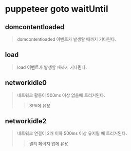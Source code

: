 # puppeteer goto waitUntil

## domcontentloaded

> domcontentloaded 이벤트가 발생할 때까지 기다린다.

## load

> load 이벤트가 발생할 때까지 기다린다.

## networkidle0

> 네트워크 활동이 500ms 이상 없을때 트리거된다.
>
> > SPA에 유용

## networkidle2

> 네트워크 연결이 2개 이하 500ms 이상 유지될 때 트리거된다.
>
> > 멀티 페이지 앱에 유용
